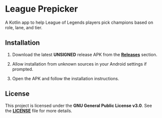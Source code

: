 # League Prepicker

A Kotlin app to help League of Legends players pick champions based on role, lane, and tier.

## Installation

1. Download the latest **UNSIGNED** release APK from the [**Releases**](https://github.com/hugo3125soko312/Leauge-Prepicker/releases) section.

2. Allow installation from unknown sources in your Android settings if prompted.

3. Open the APK and follow the installation instructions.

## License

This project is licensed under the **GNU General Public License v3.0**. See the [**LICENSE**](https://github.com/hugo3125soko312/Leauge-Prepicker/blob/main/LICENSE) file for more details.
